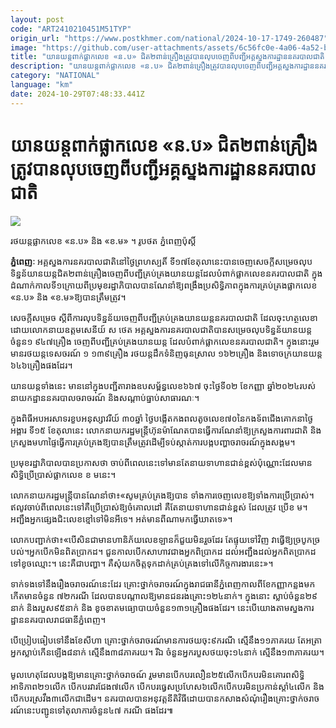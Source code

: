 ```yaml
---
layout: post
code: "ART2410210451M51TYP"
origin_url: "https://www.postkhmer.com/national/2024-10-17-1749-260487"
image: "https://github.com/user-attachments/assets/6c56fc0e-4a06-4a52-b38e-130447a283e3"
title: "យាន​យន្ត​ពាក់​ផ្លាក​លេខ «ន.ប»​ ជិត​២​ពាន់​គ្រឿង​ត្រូវ​បាន​លុប​ចេញ​ពី​បញ្ជី​អគ្គ​ស្នង​ការ​ដ្ឋាន​នគរ​បាល​ជាតិ"
description: "​​យាន​យន្ត​ពាក់​ផ្លាក​លេខ «ន.ប»​ ជិត​២​ពាន់​គ្រឿង​ត្រូវ​បាន​លុប​ចេញ​ពី​បញ្ជី​អគ្គ​ស្នង​ការ​ដ្ឋាន​នគរ​បាល​ជាតិ​"
category: "NATIONAL"
language: "km"
date: 2024-10-29T07:48:33.441Z
---
```


# យាន​យន្ត​ពាក់​ផ្លាក​លេខ «ន.ប»​ ជិត​២​ពាន់​គ្រឿង​ត្រូវ​បាន​លុប​ចេញ​ពី​បញ្ជី​អគ្គ​ស្នង​ការ​ដ្ឋាន​នគរ​បាល​ជាតិ

![](https://github.com/user-attachments/assets/087d9219-095a-4b5c-8bfa-6d9050d90031)

រថយន្ត​​ផ្លាក​លេខ «ន.ប» និង «ខ.ម»​ ។ រូបថត ភ្នំពេញប៉ុស្តិ៍

**ភ្នំពេញៈ** អគ្គស្នង​ការ​នគរ​បាល​ជាតិ​នៅ​ថ្ងៃ​ព្រហស្បតិ៍ ​ទី​១៧​ ខែ​តុលា​នេះ​បាន​ចេញ​សេចក្តី​សម្រេច​លុប​ទិន្នន័​យាន​យន្ត​ជិត​២​ពាន់​គ្រឿង​ចេញ​ពី​បញ្ជី​គ្រប់​គ្រង​យាន​យន្ត ​ដែល​បំពាក់​ផ្លាក​លេខ​នគរ​បាលជាតិ​ ក្នុង​ដំណាក់​កាល​ទី​១​ ក្រោយ​ពី​ប្រ​មុ​ខរ​ដ្ឋា​ភិបាល​បាន​ណែនាំ​ឱ្យ​ពង្រឹង​ប្រសិទ្ធិភាព​ក្នុង​ការ​គ្រប់​គ្រង​ផ្លាក​លេខ «ន.ប» និង «ខ.ម»​ ឱ្យ​បាន​ត្រឹម​ត្រូវ។ 

សេចក្តី​សម្រេច​ ស្តី​ពី​ការ​លុប​ទិន្នន័យ​ចេញ​ពី​បញ្ជី​គ្រប់​គ្រង​យាន​យន្ត​នគរបា​ល​ជាតិ​ ដែល​ចុះហត្ថ​លេខា​ដោយ ​លោក​នាយ​ឧត្តមសេនីយ៍ ​ស ថេត ​អគ្គស្នង​ការ​នគរបាល​ជាតិ​បាន​សម្រេច​លុប​ទិន្នន័​យាន​យន្ត​ចំនួន​១ ៩៤៧គ្រឿង ចេញ​ពី​បញ្ជី​គ្រប់​គ្រង​យាន​យន្ត ​ដែល​បំពាក់​ផ្លាក​លេខ​នគរបាល​ជាតិ។ ក្នុង​នោះរួម​មាន​រថយន្ត​ទេសចរណ៍ ​១ ១៣៩​គ្រឿង រថយន្ត​ដឹក​ទំនិញ​ធុន​ស្រាល ​១៦២​គ្រឿង ​និង​ទោច​ក្រយាន​យន្ត ​៦៤៦​គ្រឿង​ផង​ដែរ។ 

យាន​យន្ត​ទាំង​នេះ​ មាន​នៅ​ក្នុង​បញ្ជី​តារាង​ឧប​សម្ព័ន្ធ​លេខ​៦៦៧ ​ចុះថ្ងៃ​ទី០២​ ខែ​កញ្ញា ​ឆ្នាំ​២០២៤ ​របស់​នាយកដ្ឋានន​គរបាល​ចរាចរណ៍ និង​សណ្តាប់​ធ្នាប់​សាធារណៈ។

ក្នុង​ពិធី​អបអរ​សាទរ​ខួប​អនុស្សាវរីយ៍ ​៣០​ឆ្នាំ​ ថ្ងៃ​បង្កើត​កង​ពល​តូច​លេខ​៧០ ​នៃ​កង​ទ័ព​ជើង​គោ​ក​នា​ថ្ងៃ​អង្គារ ​ទី​១៥​ ខែ​តុលា​នេះ ​លោក​នាយករដ្ឋមន្រ្តី​ហ៊ុន​ ម៉ាណែត​បា​នធ្វើ​ការ​ណែនាំ​ឱ្យក្រសួង​ការពារជាតិ ​និង​ក្រសួងម​ហាផ្ទៃ​ធ្វើកា​រគ្រប់​គ្រង​ឱ្យ​បាន​ត្រឹម​ត្រូវ ​ដើម្បី​ទប់​ស្កាត់​ការ​បង្ក​បញ្ហា​ចរាចរណ៍ក្នុ​ងស​ង្គម។ 

ប្រមុខ​រ​ដ្ឋាភិបាល​បាន​ប្រកាស​ថា ​ចាប់​ពីពេ​លនេះ​ទៅ ​មាន​តែនា​យទា​ហាន​ជាន់​ខ្ពស់​ប៉ុណ្ណោះ​ដែល​មាន​សិទ្ធិប្រើ​ប្រាស់​ផ្លាក​លេខ​ ខ ​ម​នេះ។ 

លោក​នាយក​រដ្ឋ​មន្រ្តី​បាន​ណែ​នាំ​ថា៖«សូមគ្រប់​គ្រង​ឱ្យ​បាន ​ទាំង​ការ​ចេញ​លេខ​ឱ្យ​ទាំង​ការ​ប្រើ​ប្រាស់។ ឥលូវ​ចាប់​ពីពេ​ល​នេះ​ទៅគឺ​ប្រើប្រាស់​ឱ្យ​ចំ​គោលដៅ ​គឺ​តែ​នាយទា​ហាន​ជាន់​ខ្ពស់ ​ដែលត្រូ​វ ប្រើ​ខ ម។ អញ្ជឹង ​អ្នក​ផ្សេង​ជិះលេ​ខ​ខ្មៅ​ទៅមិ​នអី​ទេ។ អត់​មាន​ពី​ណាម​ក​ធ្វើ​ឃាត​ទេ»។ 

លោក​បញ្ជា​ក់ថា​៖«បើ​សិន​ជា​មាន​ហានិភ័យ​លេខ​ឡាន​ក៏ជួយ​មិន​រួច​ដែរ​ តែ​ផ្ទុយ​ទៅវិញ ​វាធ្វើ​ឱ្យច្រ​បូក​ច្រ​បល់។ ​អ្នក​បើក​មិន​ពិត​ប្រាកដ។ ជួន​កាល​បើក​សាហា​វជា​ង​អ្នក​ពិប្រាកដ​ ដល់អ​ញ្ជឹង​ដ​ល់អ្នក​ពិត​ប្រាក​ដទៅខូ​ច​ឈ្មោះ។ នេះ​គឺជា​បញ្ហា។ គឺ​សុំ​យក​ចិត្ត​ទុក​ដា​ក់គ្រប់​គ្រង​ទៅ​លើកិ​ច្ច​ការងា​រនេះ»។ 

ទាក់​ទង​ទៅ​នឹង​រឿ​ងច​រាចរ​ណ៍​នេះ​ដែរ​ គ្រោះ​ថ្នាក់​ចរាចរណ៍​ក្នុង​រាជ​ធា​នីភ្នំពេញ​ កាលពី​ខែក​ញ្ញាក​ន្លងមក​កើត​មាន​ចំនួន ៧២​ករណី ​ដែល​បាន​បណ្តាល​ឱ្យ​មាន​ជន​រងគ្រោះ​១២៤​នាក់​។ ក្នុងនោះ ស្លា​ប់ចំ​នួន​២៩​នាក់ និង​របួស​៩៥នា​ក់ ​និង ​ខូច​ខាត​មធ្យោបាយ​ចំនួ​ន១​៣​១គ្រឿ​ងផ​ង​ដែរ។ នេះ​បើ​យោង​តាមស្នង​ការ​ដ្ឋានន​គរ​បាល​រាជ​ធានី​ភ្នំពេញ។​

បើ​ប្រៀប​ធៀប​ទៅ​នឹង​ខែ​សីហា​ គ្រោះថ្នា​ក់ចរា​ចរណ៍​មាន​ការ​ថ​យចុះ​៩ករណី ​ស្មើនឹ​ង​១១​ភាគរយ​ តែ ​អត្រា​អ្នក​ស្លាប់​កើន​ឡើ​ង​៨នា​ក់ ​ស្មើនឹ​ង​៣​៨ភា​គ​រយ។ រីឯ​ ចំនួ​ន​អ្នក​រ​បួ​សថ​យចុះ​១៤​នាក់ ស្មើ​នឹង​១៣​ភាគរយ។  
   
មូល​ហេតុ​ដែល​បង្ក​ឱ្យ​មាន​គ្រោះថ្នា​ក់ច​រាចណ៍​ រួម​មាន​បើក​បរលឿន​២៥​លើក ​បើក​បរ​មិនគោរព​សិទ្ធិអាទិភាព​២១​លើក បើក​ប​រវា​រ​ជែង​៧លើក ​បើក​បរធ្វេសប្រ​ហែស​៦លើក​ បើក​បរ​មិនប្រ​កាន់ស្តាំ៤​លើក ​និង​បើកបរស្រវឹង​៣លើកជា​ដើម។​ នគ​រ​បាល​បាន​អ​នុវ​ត្តនីតិ​វិធី​ ដោយ​បាន​កសាង​សំណុំរឿ​ងគ្រោះ​ថ្នាក់​ចរា​ច​រណ៍នេះ​បញ្ជូនទៅ​តុលាការចំ​នួន៤៧ ករណី ផង​ដែរ៕